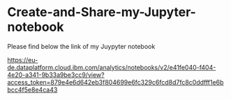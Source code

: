 # Create-and-Share-my-Jupyter-notebook

Please find below the link of my Juypyter notebook

https://eu-de.dataplatform.cloud.ibm.com/analytics/notebooks/v2/e41fe040-f404-4e20-a341-9b33a9be3cc9/view?access_token=879e4e6d642eb3f804699e6fc329c6fcd8d7fc8c0ddfff1e6bbcc4f5e8e4ca43

